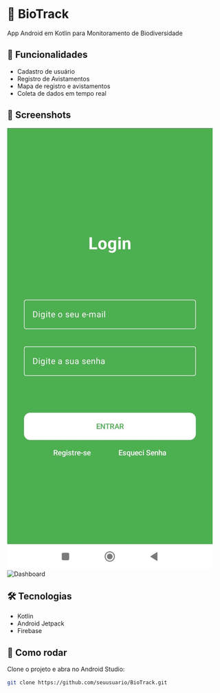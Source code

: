 # 📲 BioTrack

App Android em Kotlin para Monitoramento de Biodiversidade

## 🚀 Funcionalidades

- Cadastro de usuário
- Registro de Avistamentos
- Mapa de registro e avistamentos
- Coleta de dados em tempo real

## 📸 Screenshots

![Tela de Login](login.jpeg)
![Dashboard](screenshots/dashboard.png)

## 🛠️ Tecnologias

- Kotlin
- Android Jetpack
- Firebase

## 🔧 Como rodar

Clone o projeto e abra no Android Studio:

```bash
git clone https://github.com/seuusuario/BioTrack.git
